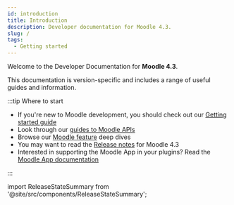 ```yaml
---
id: introduction
title: Introduction
description: Developer documentation for Moodle 4.3.
slug: /
tags:
  - Getting started
---
```


Welcome to the Developer Documentation for **Moodle 4.3**.

This documentation is version-specific and includes a range of useful guides and information.

:::tip Where to start

- If you're new to Moodle development, you should check out our [Getting started guide](/general/development/gettingstarted)
- Look through our [guides to Moodle APIs](./apis.md)
- Browse our [Moodle feature](./guides.md) deep dives
- You may want to read the [Release notes](/general/releases/4.3) for Moodle 4.3
- Interested in supporting the Moodle App in your plugins? Read the [Moodle App documentation](/general/app)

:::

import ReleaseStateSummary from '@site/src/components/ReleaseStateSummary';

<ReleaseStateSummary releaseName="4.3" />
